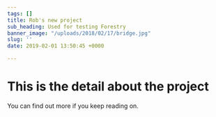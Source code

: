 ```yaml
---
tags: []
title: Rob's new project
sub_heading: Used for testing Forestry
banner_image: "/uploads/2018/02/17/bridge.jpg"
slug: ''
date: 2019-02-01 13:50:45 +0000

---
```

# This is the detail about the project

You can find out more if you keep reading on.